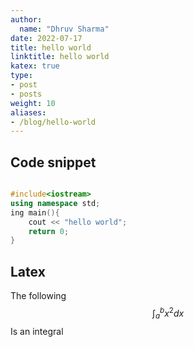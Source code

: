 ```yaml
---
author:
  name: "Dhruv Sharma"
date: 2022-07-17
title: hello world
linktitle: hello world
katex: true
type:
- post
- posts
weight: 10
aliases:
- /blog/hello-world
---
```


## Code snippet
```cpp

#include<iostream>
using namespace std;
ing main(){
    cout << "hello world";
    return 0;
}

```


## Latex

The following
$$\int_{a}^{b} x^2 dx$$
Is an integral
